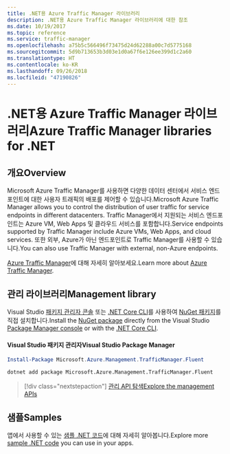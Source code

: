```yaml
---
title: .NET용 Azure Traffic Manager 라이브러리
description: .NET용 Azure Traffic Manager 라이브러리에 대한 참조
ms.date: 10/19/2017
ms.topic: reference
ms.service: traffic-manager
ms.openlocfilehash: a75b5c566496f73475d24d62288a00c7d5775168
ms.sourcegitcommit: 5d9b713653b3d03e1d0a67f6e126ee399d1c2a60
ms.translationtype: HT
ms.contentlocale: ko-KR
ms.lasthandoff: 09/26/2018
ms.locfileid: "47190826"
---
```

# <a name="azure-traffic-manager-libraries-for-net"></a><span data-ttu-id="af6f8-103">.NET용 Azure Traffic Manager 라이브러리</span><span class="sxs-lookup"><span data-stu-id="af6f8-103">Azure Traffic Manager libraries for .NET</span></span>

## <a name="overview"></a><span data-ttu-id="af6f8-104">개요</span><span class="sxs-lookup"><span data-stu-id="af6f8-104">Overview</span></span>

<span data-ttu-id="af6f8-105">Microsoft Azure Traffic Manager를 사용하면 다양한 데이터 센터에서 서비스 엔드포인트에 대한 사용자 트래픽의 배포를 제어할 수 있습니다.</span><span class="sxs-lookup"><span data-stu-id="af6f8-105">Microsoft Azure Traffic Manager allows you to control the distribution of user traffic for service endpoints in different datacenters.</span></span> <span data-ttu-id="af6f8-106">Traffic Manager에서 지원되는 서비스 엔드포인트는 Azure VM, Web Apps 및 클라우드 서비스를 포함합니다.</span><span class="sxs-lookup"><span data-stu-id="af6f8-106">Service endpoints supported by Traffic Manager include Azure VMs, Web Apps, and cloud services.</span></span> <span data-ttu-id="af6f8-107">또한 외부, Azure가 아닌 엔드포인트로 Traffic Manager를 사용할 수 있습니다.</span><span class="sxs-lookup"><span data-stu-id="af6f8-107">You can also use Traffic Manager with external, non-Azure endpoints.</span></span>

<span data-ttu-id="af6f8-108">[Azure Traffic Manager](/azure/traffic-manager/traffic-manager-overview)에 대해 자세히 알아보세요.</span><span class="sxs-lookup"><span data-stu-id="af6f8-108">Learn more about [Azure Traffic Manager](/azure/traffic-manager/traffic-manager-overview).</span></span>  

## <a name="management-library"></a><span data-ttu-id="af6f8-109">관리 라이브러리</span><span class="sxs-lookup"><span data-stu-id="af6f8-109">Management library</span></span>

<span data-ttu-id="af6f8-110">Visual Studio [패키지 관리자 콘솔][PackageManager] 또는 [.NET Core CLI][DotNetCLI]를 사용하여 [NuGet 패키지](https://www.nuget.org/packages/Microsoft.Azure.Management.TrafficManager.Fluent)를 직접 설치합니다.</span><span class="sxs-lookup"><span data-stu-id="af6f8-110">Install the [NuGet package](https://www.nuget.org/packages/Microsoft.Azure.Management.TrafficManager.Fluent) directly from the Visual Studio [Package Manager console][PackageManager] or with the [.NET Core CLI][DotNetCLI].</span></span>

#### <a name="visual-studio-package-manager"></a><span data-ttu-id="af6f8-111">Visual Studio 패키지 관리자</span><span class="sxs-lookup"><span data-stu-id="af6f8-111">Visual Studio Package Manager</span></span>

```powershell
Install-Package Microsoft.Azure.Management.TrafficManager.Fluent
```

```bash
dotnet add package Microsoft.Azure.Management.TrafficManager.Fluent
```

> [!div class="nextstepaction"]
> [<span data-ttu-id="af6f8-112">관리 API 탐색</span><span class="sxs-lookup"><span data-stu-id="af6f8-112">Explore the management APIs</span></span>](/dotnet/api/overview/azure/trafficmanager/management)

## <a name="samples"></a><span data-ttu-id="af6f8-113">샘플</span><span class="sxs-lookup"><span data-stu-id="af6f8-113">Samples</span></span>

<span data-ttu-id="af6f8-114">앱에서 사용할 수 있는 [샘플 .NET 코드](https://azure.microsoft.com/resources/samples/?platform=dotnet)에 대해 자세히 알아봅니다.</span><span class="sxs-lookup"><span data-stu-id="af6f8-114">Explore more [sample .NET code](https://azure.microsoft.com/resources/samples/?platform=dotnet) you can use in your apps.</span></span>

[PackageManager]: https://docs.microsoft.com/nuget/tools/package-manager-console
[DotNetCLI]: https://docs.microsoft.com/dotnet/core/tools/dotnet-add-package